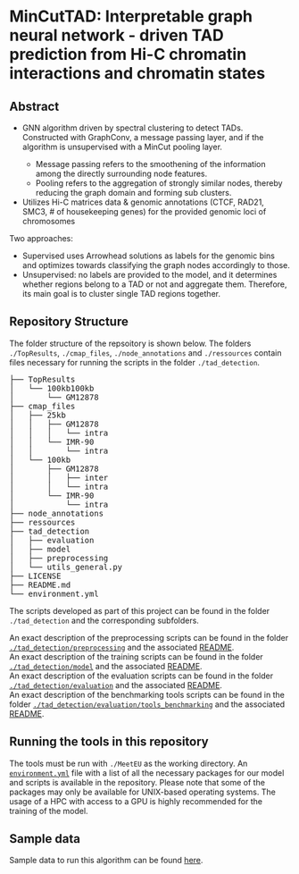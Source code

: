 # MinCutTAD: Interpretable graph neural network - driven TAD prediction from Hi-C chromatin interactions and chromatin states

## Abstract

<ul>
<li>GNN algorithm driven by spectral clustering to detect TADs. Constructed with GraphConv, a message passing layer, and if the algorithm is unsupervised with a MinCut pooling layer.</li>
<ul>
<li>Message passing refers to the smoothening of the information among the directly surrounding node features.</li>
<li>Pooling refers to the aggregation of strongly similar nodes, thereby reducing the graph domain and forming sub clusters.</li>
</ul>
<li>Utilizes Hi-C matrices data & genomic annotations (CTCF, RAD21, SMC3, # of housekeeping genes) for the provided genomic loci of chromosomes</li>
</ul>

Two approaches: 
<ul>
<li>Supervised uses Arrowhead solutions as labels for the genomic bins and optimizes towards classifying the graph nodes accordingly to those.</li>
<li>Unsupervised: no labels are provided to the model, and it determines whether regions belong to a TAD or not and aggregate them. Therefore, its main goal is to cluster single TAD regions together.</li>
</ul>



## Repository Structure 

The folder structure of the repsoitory is shown below. The folders ```./TopResults```, ```./cmap_files```, ```./node_annotations``` and  ```./ressources``` contain files necessary for running the scripts in the folder ```./tad_detection```.

<pre>
├── TopResults
│   └── 100kb100kb
│       └── GM12878
├── cmap_files
│   ├── 25kb
│   │   ├── GM12878
│   │   │   └── intra
│   │   └── IMR-90
│   │       └── intra
│   └── 100kb
│       ├── GM12878
│       │   ├── inter
│       │   └── intra
│       └── IMR-90
│           └── intra
├── node_annotations
├── ressources
├── tad_detection
│   ├── evaluation
│   ├── model
│   ├── preprocessing
│   └── utils_general.py
├── LICENSE
├── README.md
└── environment.yml
</pre>

The scripts developed as part of this project can be found in the folder ```./tad_detection``` and the corresponding subfolders.

An exact description of the preprocessing scripts can be found in the folder [`./tad_detection/preprocessing`](tad_detection/preprocessing) and the associated [README](tad_detection/preprocessing/README.md).<br>
An exact description of the training scripts can be found in the folder [`./tad_detection/model`](tad_detection/model) and the associated [README](tad_detection/model/README.md).<br>
An exact description of the evaluation scripts can be found in the folder [`./tad_detection/evaluation`](tad_detection/evaluation) and the associated [README](tad_detection/evaluation/README.md).<br>
An exact description of the benchmarking tools scripts can be found in the folder [`./tad_detection/evaluation/tools_benchmarking`](tad_detection/evaluation/tools_benchmarking) and the associated [README](tad_detection/evaluation/tools_benchmarking/README.md).<br>


## Running the tools in this repository

The tools must be run with `./MeetEU` as the working directory. An [`environment.yml`](environment.yml) file with a list of all the necessary packages for our model and scripts is available in the repository. Please note that some of the packages may only be available for UNIX-based operating systems. The usage of a HPC with access to a GPU is highly recommended for the training of the model.

## Sample data

Sample data to run this algorithm can be found [here](https://1drv.ms/u/s!AvJpVBIXzqzAiNQ8xRJap-PdlQOtgQ?e=wEwyH5).
